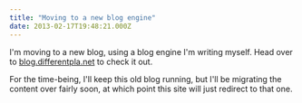 ```yaml
---
title: "Moving to a new blog engine"
date: 2013-02-17T19:48:21.000Z
---
```

I'm moving to a new blog, using a blog engine I'm writing myself. Head over to [blog.differentpla.net](http://blog.differentpla.net/) to check it out.

For the time-being, I'll keep this old blog running, but I'll be migrating the content over fairly soon, at which point this site will just redirect to that one.